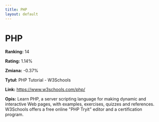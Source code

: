 ```yaml
---
title: PHP
layout: default
---
```


# PHP

**Ranking:** 14

**Rating:** 1.14%

**Zmiana:** -0.37%

**Tytuł:** PHP Tutorial - W3Schools

**Link:** https://www.w3schools.com/php/

**Opis:** Learn PHP, a server scripting language for making dynamic and interactive Web pages, with examples, exercises, quizzes and references. W3Schools offers a free online "PHP Tryit" editor and a certification program.

